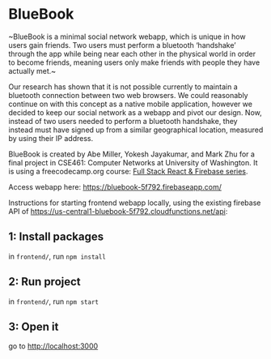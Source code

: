 # BlueBook

~BlueBook is a minimal social network webapp, which is unique in how users gain friends. Two users must perform a bluetooth ‘handshake’ through the app while being near each other in the physical world in order to become friends, meaning users only make friends with people they have actually met.~

Our research has shown that it is not possible currently to maintain a bluetooth connection between two web browsers. We could reasonably continue on with this concept as a native mobile application, however we decided to keep our social network as a webapp and pivot our design. Now, instead of two users needed to perform a bluetooth handshake, they instead must have signed up from a similar geographical location, measured by using their IP address.

BlueBook is created by Abe Miller, Yokesh Jayakumar, and Mark Zhu for a final project in CSE461: Computer Networks at University of Washington. It is using a freecodecamp.org course: [Full Stack React & Firebase series](https://www.youtube.com/watch?v=RkBfu-W7tt0&list=PLMhAeHCz8S38ryyeMiBPPUnFAiWnoPvWP).

Access webapp here: https://bluebook-5f792.firebaseapp.com/

Instructions for starting frontend webapp locally, using the existing firebase API of https://us-central1-bluebook-5f792.cloudfunctions.net/api:

## 1: Install packages

in `frontend/`, run `npm install`

## 2: Run project

in `frontend/`, run `npm start`

## 3: Open it

go to [http://localhost:3000](http://localhost:3000)
